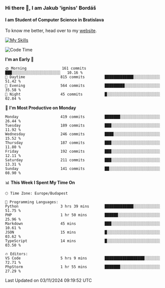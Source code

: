 ### Hi there 👋, I am Jakub 'igniss' Bordáš

#### I am Student of Computer Science in Bratislava
To know me better, head over to my [website](https://bordas.sk).

[![My Skills](https://skillicons.dev/icons?i=js,html,css,figma,svelte,java,kotlin,python,postgresql,typescript,nest,nodejs)](https://bordas.sk)


<!--START_SECTION:waka-->
![Code Time](http://img.shields.io/badge/Code%20Time-1%2C558%20hrs%2027%20mins-blue)

**I'm an Early 🐤** 

```text
🌞 Morning                161 commits         ███░░░░░░░░░░░░░░░░░░░░░░   10.16 % 
🌆 Daytime                815 commits         █████████████░░░░░░░░░░░░   51.42 % 
🌃 Evening                564 commits         █████████░░░░░░░░░░░░░░░░   35.58 % 
🌙 Night                  45 commits          █░░░░░░░░░░░░░░░░░░░░░░░░   02.84 % 
```
📅 **I'm Most Productive on Monday** 

```text
Monday                   419 commits         ███████░░░░░░░░░░░░░░░░░░   26.44 % 
Tuesday                  189 commits         ███░░░░░░░░░░░░░░░░░░░░░░   11.92 % 
Wednesday                246 commits         ████░░░░░░░░░░░░░░░░░░░░░   15.52 % 
Thursday                 187 commits         ███░░░░░░░░░░░░░░░░░░░░░░   11.80 % 
Friday                   192 commits         ███░░░░░░░░░░░░░░░░░░░░░░   12.11 % 
Saturday                 211 commits         ███░░░░░░░░░░░░░░░░░░░░░░   13.31 % 
Sunday                   141 commits         ██░░░░░░░░░░░░░░░░░░░░░░░   08.90 % 
```


📊 **This Week I Spent My Time On** 

```text
🕑︎ Time Zone: Europe/Budapest

💬 Programming Languages: 
Python                   3 hrs 39 mins       █████████████░░░░░░░░░░░░   51.75 % 
PHP                      1 hr 50 mins        ██████░░░░░░░░░░░░░░░░░░░   25.96 % 
Markdown                 45 mins             ███░░░░░░░░░░░░░░░░░░░░░░   10.61 % 
JSON                     15 mins             █░░░░░░░░░░░░░░░░░░░░░░░░   03.62 % 
TypeScript               14 mins             █░░░░░░░░░░░░░░░░░░░░░░░░   03.50 % 

🔥 Editors: 
VS Code                  5 hrs 9 mins        ██████████████████░░░░░░░   72.71 % 
PhpStorm                 1 hr 55 mins        ███████░░░░░░░░░░░░░░░░░░   27.29 % 
```


 Last Updated on 03/11/2024 09:19:52 UTC
<!--END_SECTION:waka-->
